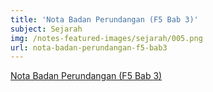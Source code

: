 ```yaml
---
title: 'Nota Badan Perundangan (F5 Bab 3)'
subject: Sejarah
img: /notes-featured-images/sejarah/005.png
url: nota-badan-perundangan-f5-bab3
---
```


<a class="open-note" href="/notes/sejarah/Nota%20Badan Perundangan%20(F5%20Bab%203).pdf" target="_blank">Nota Badan Perundangan (F5 Bab 3)</a>